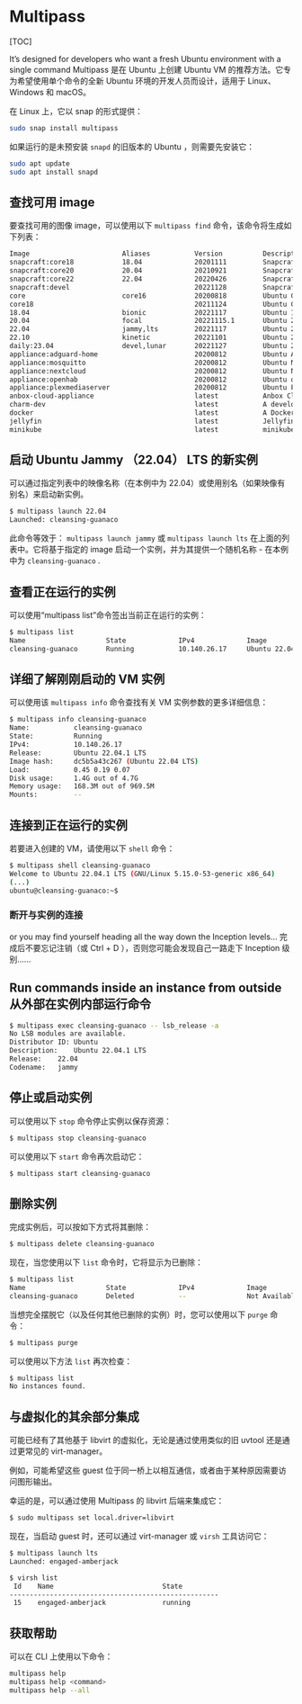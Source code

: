 # Multipass

[TOC]

It’s  designed for developers who want a fresh Ubuntu environment with a  single command
Multipass 是在 Ubuntu 上创建 Ubuntu VM 的推荐方法。它专为希望使用单个命令的全新 Ubuntu 环境的开发人员而设计，适用于 Linux、Windows 和 macOS。

在 Linux 上，它以 snap 的形式提供：

```bash
sudo snap install multipass
```

如果运行的是未预安装 `snapd` 的旧版本的 Ubuntu ，则需要先安装它：

```bash
sudo apt update
sudo apt install snapd
```

## 查找可用 image

要查找可用的图像 image，可以使用以下 `multipass find` 命令，该命令将生成如下列表：

```bash
Image                       Aliases           Version          Description
snapcraft:core18            18.04             20201111         Snapcraft builder for Core 18
snapcraft:core20            20.04             20210921         Snapcraft builder for Core 20
snapcraft:core22            22.04             20220426         Snapcraft builder for Core 22
snapcraft:devel                               20221128         Snapcraft builder for the devel series
core                        core16            20200818         Ubuntu Core 16
core18                                        20211124         Ubuntu Core 18
18.04                       bionic            20221117         Ubuntu 18.04 LTS
20.04                       focal             20221115.1       Ubuntu 20.04 LTS
22.04                       jammy,lts         20221117         Ubuntu 22.04 LTS
22.10                       kinetic           20221101         Ubuntu 22.10
daily:23.04                 devel,lunar       20221127         Ubuntu 23.04
appliance:adguard-home                        20200812         Ubuntu AdGuard Home Appliance
appliance:mosquitto                           20200812         Ubuntu Mosquitto Appliance
appliance:nextcloud                           20200812         Ubuntu Nextcloud Appliance
appliance:openhab                             20200812         Ubuntu openHAB Home Appliance
appliance:plexmediaserver                     20200812         Ubuntu Plex Media Server Appliance
anbox-cloud-appliance                         latest           Anbox Cloud Appliance
charm-dev                                     latest           A development and testing environment for charmers
docker                                        latest           A Docker environment with Portainer and related tools
jellyfin                                      latest           Jellyfin is a Free Software Media System that puts you in control of managing and streaming your media.
minikube                                      latest           minikube is local Kubernetes
```

## 启动 Ubuntu Jammy （22.04） LTS 的新实例

可以通过指定列表中的映像名称（在本例中为 22.04）或使用别名（如果映像有别名）来启动新实例。

```bash
$ multipass launch 22.04
Launched: cleansing-guanaco
```

此命令等效于： `multipass launch jammy` 或 `multipass launch lts` 在上面的列表中。它将基于指定的 image 启动一个实例，并为其提供一个随机名称 - 在本例中为 `cleansing-guanaco` .

## 查看正在运行的实例

可以使用“multipass list”命令签出当前正在运行的实例：

```bash
$ multipass list                                                  
Name                    State             IPv4             Image
cleansing-guanaco       Running           10.140.26.17     Ubuntu 22.04 LTS
```

## 详细了解刚刚启动的 VM 实例

可以使用该 `multipass info` 命令查找有关 VM 实例参数的更多详细信息：

```bash
$ multipass info cleansing-guanaco 
Name:           cleansing-guanaco
State:          Running
IPv4:           10.140.26.17
Release:        Ubuntu 22.04.1 LTS
Image hash:     dc5b5a43c267 (Ubuntu 22.04 LTS)
Load:           0.45 0.19 0.07
Disk usage:     1.4G out of 4.7G
Memory usage:   168.3M out of 969.5M
Mounts:         --
```

## 连接到正在运行的实例

若要进入创建的 VM，请使用以下 `shell` 命令：

```bash
$ multipass shell cleansing-guanaco 
Welcome to Ubuntu 22.04.1 LTS (GNU/Linux 5.15.0-53-generic x86_64)
(...)
ubuntu@cleansing-guanaco:~$ 
```

### 断开与实例的连接

or you may find yourself heading all the way down the Inception levels…
完成后不要忘记注销（或 Ctrl + D ），否则您可能会发现自己一路走下 Inception 级别......

## Run commands inside an instance from outside 从外部在实例内部运行命令

```bash
$ multipass exec cleansing-guanaco -- lsb_release -a
No LSB modules are available.
Distributor ID:	Ubuntu
Description:	Ubuntu 22.04.1 LTS
Release:	22.04
Codename:	jammy
```

## 停止或启动实例

可以使用以下 `stop` 命令停止实例以保存资源：

```bash
$ multipass stop cleansing-guanaco
```

可以使用以下 `start` 命令再次启动它：

```bash
$ multipass start cleansing-guanaco
```

## 删除实例

完成实例后，可以按如下方式将其删除：

```bash
$ multipass delete cleansing-guanaco
```

现在，当您使用以下 `list` 命令时，它将显示为已删除：

```bash
$ multipass list
Name                    State             IPv4             Image
cleansing-guanaco       Deleted           --               Not Available
```

当想完全摆脱它（以及任何其他已删除的实例）时，您可以使用以下 `purge` 命令：

```bash
$ multipass purge
```

可以使用以下方法 `list` 再次检查：

```bash
$ multipass list
No instances found.
```

## 与虚拟化的其余部分集成

可能已经有了其他基于 libvirt 的虚拟化，无论是通过使用类似的旧 uvtool 还是通过更常见的 virt-manager。

例如，可能希望这些 guest 位于同一桥上以相互通信，或者由于某种原因需要访问图形输出。

幸运的是，可以通过使用 Multipass 的 libvirt 后端来集成它：

```bash
$ sudo multipass set local.driver=libvirt
```

现在，当启动 guest 时，还可以通过 virt-manager 或 `virsh` 工具访问它：

```bash
$ multipass launch lts
Launched: engaged-amberjack 

$ virsh list
 Id    Name                           State
----------------------------------------------------
 15    engaged-amberjack              running
```

## 获取帮助

可以在 CLI 上使用以下命令：

```bash
multipass help
multipass help <command>
multipass help --all
```